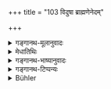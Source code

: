 +++
title = "103 विदुषा ब्राह्मणेनेदम्"

+++

<details><summary>गङ्गानथ-मूलानुवादः</summary>

This may he studied with care, and duly taught to pupils, by the learned Brāhmaṇa,—not by any one else.—(103)
</details>

<details><summary>मेधातिथिः</summary>

**अध्येतव्यं प्रवक्तव्यम्** इत्य् अर्हे कृत्यो न विधौ । द्वितीयाद् अध्यायात् प्रभृति शास्त्रं प्रवर्तिष्यते । अयं ह्य् अध्यायो ऽर्थवाद एव । नात्र कश्चिद् द्विधिर् अस्ति । तेन यथा "राजभोजनाः शालयः" इति शलिस्तुतिर् न राज्ञो ऽन्यस्येति तद्भोजननिषेधः, एवम् अत्रापि **नान्येन केनचिद्** इति नायं निषेधः, केवलं शास्त्रस्तुतिः । सर्वस्मिञ् जगति श्रेष्ठो ब्राह्मणः, सर्वशास्त्राणां शास्त्रम् इदम् अतस् तादृशस्य विदुषो ब्राह्मणस्याध्ययनप्रवचनार्हं न सामान्येन शक्यते अध्येतुं प्रवक्तुं वा । अत एवाह **प्रयत्नत** इति । यावन् न महान् प्रयत्न आस्थितो, यावन् न शास्त्रान्तरैस् तर्कव्याकरणमीमांसादिभिः संस्कृत आत्मा, तावद् एतत् प्रवक्तुं न शक्यते । अत एवाध्ययनेन श्रवणं लक्ष्यते । तत्र हि विद्वत्तोपयोगिनी न संपाठे । विधौ ह्य् अध्ययने विद्वत्तादृष्टयैव स्यान् न च "विधौ श्रवणम् अध्ययनेन लक्ष्यते" इति युक्तं वक्तुम् । न विधेये लक्षणार्थता युक्ता । अर्थवादे तु प्रमाणान्तरानुसारेण गुणवादो न दोषाय । तस्मात् त्रैवर्णिकाधिकारं शास्त्रम् । एतच् च परस्ताद् विशेषतो वक्ष्यते ॥ १.१०३ ॥
</details>

<details><summary>गङ्गानथ-भाष्यानुवादः</summary>

*Adhyetavyam-pravaktovyam’—‘can be studied and can be taught*’—the
verbal affix denotes *capability*, not *injunction* \[ *i.e*. the meaning is that the institutes *deserve* to be studied and taught &c.\]; for actual injunctions are going to begin only from the Second Discourse onward; and the present Discourse is purely descriptive, it contains no injunctions. Hence, just as the assertion, ‘Rice forms the food of Kings,’ is regarded as a mere praise of the Rice, and it is not taken us a prohibition of its eating by people other than Kings,—in the same manner, in the present passage the phrase ‘*not by any one else*’ is not a prohibition (of study by others), but only a praise of the institutes; the sense thus is as follows:—

‘The Brāhmaṇa is the highest being in the world,—these institutes are the best of all institutes,—hence these are capable of being studied and taught only by the said learned Brāhmaṇa,—and they cannot be either studied or taught by any ordinary man.’ It is in view of this that the author adds the term ‘*with great care*’; unless great care is taken, until the self has been duly equipped with the knowledge of other sciences,—such as Logic, Grammar and Exigetics,—these institutes cannot be taught. Thus it is that ‘*study*’ implies ‘hearing’ (from the lips of the Teacher) also; and the justification for this implication lies in the fact that the ‘learning’ (spoken of by the epithet ‘*learned*’) comes in useful only in the case of *hearing* from the teacher’s lips,—(which presupposes intelligent following of the oral lectures); it would not be necessary for the mere *reading of the words*. If the present verse were taken as an injunction of ‘study,’ the said ‘learning’ could he regarded only as serving some transcendental purpose. It would not he right to argue that—“in the injunction also
*hearing* would be implied by the *studying*”; for it is not right to
take what is *enjoined* as subserving the purposes of implications. In the case of Declamatory passages (Arthavāda) on the other hand, there is nothing incongruous in admitting of indirect implications on the basis of other sources of knowledge (while a direct Injunction by its very nature, cannot be diverted from its direct meaning, on any account whatsoever\],

From all this it follows that all three castes are entitled to the study of the Institutes. This we shall explain in detail later on.—(103)
</details>

<details><summary>गङ्गानथ-टिप्पन्यः</summary>

This verse is quoted in the *Mitākṣarā* (on I, 3)—along with another
verse from Manu (2-16)—in support of the view that, though all the three
twice-born castes are entitled to *study* the *Dharmaśāstra*, the
Brāhmaṇa alone is entitled to teach it. In support of this it also
quotes a text from *Śaṅkha* to the effect that the Brāhmaṇa alone is
entitled to these, and it is he that explains their duties to the other
castes. To this same view we find the verse quoted in the Vīramitrodaya
(Saṃskāra, p. 512);—also in the *Smṛticandrikā* (Saṃskāra, p. 10) which
reads *vidvadbhiḥ* for ‘*śisyebhyaḥ*’ and explains it as meant simply to
exclude the Śūdra only.
</details>

<details><summary>Bühler</summary>

103	A learned Brahmana must carefully study them, and he must duly instruct his pupils in them, but nobody else (shall do it).
</details>
